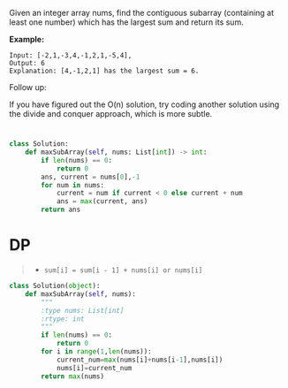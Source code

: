 Given an integer array nums, find the contiguous subarray (containing at least one number) which has the largest sum and return its sum.

**Example:**
```
Input: [-2,1,-3,4,-1,2,1,-5,4],
Output: 6
Explanation: [4,-1,2,1] has the largest sum = 6.
```
Follow up:

If you have figured out the O(n) solution, try coding another solution using the divide and conquer approach, which is more subtle.
# 
```python
class Solution:
    def maxSubArray(self, nums: List[int]) -> int:
        if len(nums) == 0:
            return 0
        ans, current = nums[0],-1
        for num in nums:
            current = num if current < 0 else current + num
            ans = max(current, ans)
        return ans       
```
# DP
>* ```sum[i] = sum[i - 1] + nums[i] or nums[i]```
```python
class Solution(object):
    def maxSubArray(self, nums):
        """
        :type nums: List[int]
        :rtype: int
        """
        if len(nums) == 0:
            return 0
        for i in range(1,len(nums)):
            current_num=max(nums[i]+nums[i-1],nums[i])
            nums[i]=current_num
        return max(nums)
```